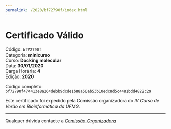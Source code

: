 ```yaml
---
permalink: /2020/bf72790f/index.html
---
```


# Certificado Válido

Código: `bf72790f`<br>
Categoria: **minicurso**<br>
Curso: **Docking molecular**<br>
Data: **30/01/2020**<br>
Carga Horária: **4**<br>
Edição: **2020**<br>


Código completo: `bf72790f474413e8a264debb9dcde1b88a50ab53b10edc8d5c4481bdd4822c29`


Este certificado foi expedido pela Comissão organizadora do *IV Curso de Verão em Bioinformática da UFMG*.

----

Qualquer dúvida contacte a [_Comissão Organizadora_](<mailto:cursobioinfoufmg@gmail.com$subject=[Certificados]>)

